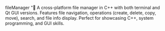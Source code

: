 fileManager
"🚀 A cross-platform file manager in C++ with both terminal and Qt GUI versions. Features file navigation, operations (create, delete, copy, move), search, and file info display. Perfect for showcasing C++, system programming, and GUI skills.
